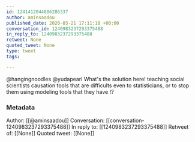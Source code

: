 ```yaml
---
id: 1241412044886286337
author: aminsaadou
published_date: 2020-03-21 17:11:10 +00:00
conversation_id: 1240983237293375488
in_reply_to: 1240983237293375488
retweet: None
quoted_tweet: None
type: tweet
tags:

---
```


@hangingnoodles @yudapearl What's the solution here!  teaching social scientists causation tools that are difficults even to statisticians, or to stop them using modeling tools that they have !?

### Metadata

Author: [[@aminsaadou]]
Conversation: [[conversation-1240983237293375488]]
In reply to: [[1240983237293375488]]
Retweet of: [[None]]
Quoted tweet: [[None]]

